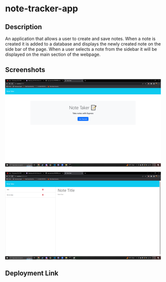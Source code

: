 # note-tracker-app

## Description

An application that allows a user to create and save notes. When a note is created it is added to a database and displays the newly created note on the side bar of the page. When a user selects a note from the sidebar it will be displayed on the main section of the webpage.

## Screenshots

![Alt text](note_taker_index_screenshot.png)

![Alt text](note_taker_notes_page_screenshot.png)

## Deployment Link

